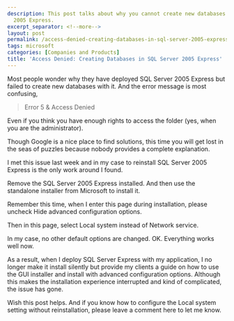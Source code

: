 ```yaml
---
description: This post talks about why you cannot create new databases in SQL Server
  2005 Express.
excerpt_separator: <!--more-->
layout: post
permalink: /access-denied-creating-databases-in-sql-server-2005-express-deae52d56b4b
tags: microsoft
categories: [Companies and Products]
title: 'Access Denied: Creating Databases in SQL Server 2005 Express'
---
```

Most people wonder why they have deployed SQL Server 2005 Express but failed to create new databases with it. And the error message is most confusing,

> Error 5 & Access Denied

Even if you think you have enough rights to access the folder (yes, when you are the administrator).

Though Google is a nice place to find solutions, this time you will get lost in the seas of puzzles because nobody provides a complete explanation.

I met this issue last week and in my case to reinstall SQL Server 2005 Express is the only work around I found.

Remove the SQL Server 2005 Express installed. And then use the standalone installer from Microsoft to install it.

Remember this time, when I enter this page during installation, please uncheck Hide advanced configuration options.

Then in this page, select Local system instead of Network service.

In my case, no other default options are changed. OK. Everything works well now.

As a result, when I deploy SQL Server Express with my application, I no longer make it install silently but provide my clients a guide on how to use the GUI installer and install with advanced configuration options. Although this makes the installation experience interrupted and kind of complicated, the issue has gone.

Wish this post helps. And if you know how to configure the Local system setting without reinstallation, please leave a comment here to let me know.
<!--more-->
